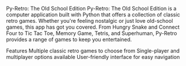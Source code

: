 Py-Retro: The Old School Edition
Py-Retro: The Old School Edition is a computer application built with Python that offers a collection of classic retro games. Whether you're feeling nostalgic or just love old-school games, this app has got you covered. From Hungry Snake and Connect Four to Tic Tac Toe, Memory Game, Tetris, and Superhuman, Py-Retro provides a range of games to keep you entertained.

Features
Multiple classic retro games to choose from
Single-player and multiplayer options available
User-friendly interface for easy navigation
